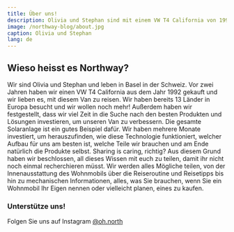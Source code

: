 ```yaml
---
title: Über uns!
description: Olivia und Stephan sind mit einem VW T4 California von 1992 unterwegs. Lesen Sie einige Einblicke in das Vanlife, Wohnmobilausbauten und vieles mehr.
image: /northway-blog/about.jpg
caption: Olivia und Stephan
lang: de
---
```


## Wieso heisst es Northway?

Wir sind Olivia und Stephan und leben in Basel in der Schweiz. Vor zwei Jahren haben wir einen VW T4 California aus dem Jahr 1992 gekauft und wir lieben es, mit diesem Van zu reisen. Wir haben bereits 13 Länder in Europa besucht und wir wollen noch mehr!
Außerdem haben wir festgestellt, dass wir viel Zeit in die Suche nach den besten Produkten und Lösungen investieren, um unseren Van zu verbessern. Die gesamte Solaranlage ist ein gutes Beispiel dafür. Wir haben mehrere Monate investiert, um herauszufinden, wie diese Technologie funktioniert, welcher Aufbau für uns am besten ist, welche Teile wir brauchen und am Ende natürlich die Produkte selbst. Sharing is caring, richtig? Aus diesem Grund haben wir beschlossen, all dieses Wissen mit euch zu teilen, damit ihr nicht noch einmal recherchieren müsst. Wir werden alles Mögliche teilen, von der Innenausstattung des Wohnmobils über die Reiseroutine und Reisetipps bis hin zu mechanischen Informationen, alles, was Sie brauchen, wenn Sie ein Wohnmobil Ihr Eigen nennen oder vielleicht planen, eines zu kaufen.

### Unterstütze uns!

Folgen Sie uns auf Instagram
[@oh.north](https://www.instagram.com/oh.north/)
